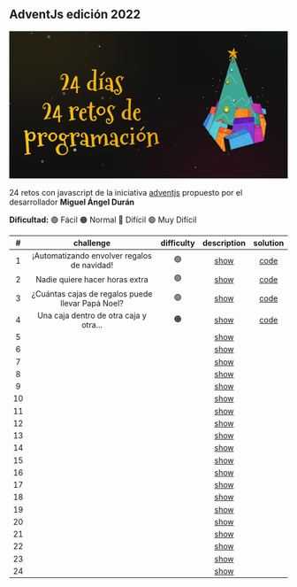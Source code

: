 ## AdventJs edición 2022

<p align="center">
  <img src='./2022/assets/adventjs-2022.png'/>
</p>

24 retos con javascript de la iniciativa [adventjs](https://adventjs.dev) propuesto por el desarrollador **Miguel Ángel Durán**

**Dificultad:** 🟢 Fácil 🟠 Normal 🔴 Difícil 🟣 Muy Difícil

|  #  |                     challenge                     | difficulty |                   description                   |               solution               |
| :-: | :-----------------------------------------------: | :--------: | :---------------------------------------------: | :----------------------------------: |
|  1  |    ¡Automatizando envolver regalos de navidad!    |     🟢     | [show](https://adventjs.dev/challenges/2022/1)  | [code](2022/challenges/01/README.md) |
|  2  |          Nadie quiere hacer horas extra           |     🟢     | [show](https://adventjs.dev/challenges/2022/2)  | [code](2022/challenges/02/README.md) |
|  3  | ¿Cuántas cajas de regalos puede llevar Papá Noel? |     🟢     | [show](https://adventjs.dev/challenges/2022/3)  | [code](2022/challenges/03/README.md) |
|  4  |      Una caja dentro de otra caja y otra...       |     🟠     | [show](https://adventjs.dev/challenges/2022/4)  | [code](2022/challenges/04/README.md) |
|  5  |                                                   |            | [show](https://adventjs.dev/challenges/2022/5)  |                                      |
|  6  |                                                   |            | [show](https://adventjs.dev/challenges/2022/6)  |                                      |
|  7  |                                                   |            | [show](https://adventjs.dev/challenges/2022/7)  |                                      |
|  8  |                                                   |            | [show](https://adventjs.dev/challenges/2022/8)  |                                      |
|  9  |                                                   |            | [show](https://adventjs.dev/challenges/2022/9)  |                                      |
| 10  |                                                   |            | [show](https://adventjs.dev/challenges/2022/10) |                                      |
| 11  |                                                   |            | [show](https://adventjs.dev/challenges/2022/11) |                                      |
| 12  |                                                   |            | [show](https://adventjs.dev/challenges/2022/12) |                                      |
| 13  |                                                   |            | [show](https://adventjs.dev/challenges/2022/13) |                                      |
| 14  |                                                   |            | [show](https://adventjs.dev/challenges/2022/14) |                                      |
| 15  |                                                   |            | [show](https://adventjs.dev/challenges/2022/15) |                                      |
| 16  |                                                   |            | [show](https://adventjs.dev/challenges/2022/16) |                                      |
| 17  |                                                   |            | [show](https://adventjs.dev/challenges/2022/17) |                                      |
| 18  |                                                   |            | [show](https://adventjs.dev/challenges/2022/18) |                                      |
| 19  |                                                   |            | [show](https://adventjs.dev/challenges/2022/19) |                                      |
| 20  |                                                   |            | [show](https://adventjs.dev/challenges/2022/20) |                                      |
| 21  |                                                   |            | [show](https://adventjs.dev/challenges/2022/21) |                                      |
| 22  |                                                   |            | [show](https://adventjs.dev/challenges/2022/22) |                                      |
| 23  |                                                   |            | [show](https://adventjs.dev/challenges/2022/23) |                                      |
| 24  |                                                   |            | [show](https://adventjs.dev/challenges/2022/24) |                                      |
